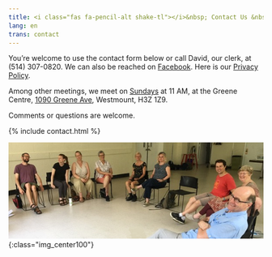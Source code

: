 ```yaml
---
title: <i class="fas fa-pencil-alt shake-tl"></i>&nbsp; Contact Us &nbsp;<i class="fas fa-phone shake-bottom"></i>
lang: en
trans: contact
---
```

You’re welcome to use the <i class="fas fa-pencil-alt"></i> contact form below or call David, our clerk, at <i class="fas fa-phone"></i> (514) 307-0820. We can also be reached on [Facebook](https://www.facebook.com/MontrealQuakers/). Here is our [Privacy Policy](privacy.html). 

Among other meetings, we meet on [Sundays](directions.html) at 11 AM, at the Greene Centre, [1090 Greene Ave](directions.html), Westmount, H3Z 1Z9.

Comments or questions are welcome.

{% include contact.html %}

![Group in a circle](/assets/images/circle_group_cropped.jpeg){:class="img_center100"}

